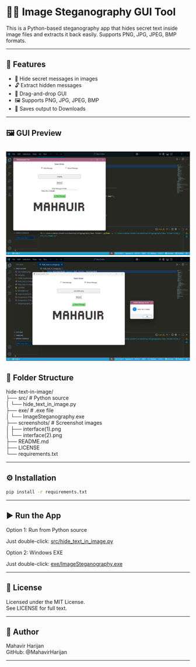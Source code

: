 # 🕵️‍♂️ Image Steganography GUI Tool

This is a Python-based steganography app that hides secret text inside image files and extracts it back easily. Supports PNG, JPG, JPEG, BMP formats.

---

## 🚀 Features

- 🔐 Hide secret messages in images
- 🔓 Extract hidden messages
- 🧰 Drag-and-drop GUI
- 🖼️ Supports PNG, JPG, JPEG, BMP
- 💾 Saves output to Downloads

---

## 🖼️ GUI Preview

![GUI Screenshot](screenshots/interface(1).png)
![GUI Screenshot](screenshots/interface(2).png)
---

## 📁 Folder Structure

hide-text-in-image/ \
├── src/ # Python source \
│ └── hide_text_in_image.py \
├── exe/ # .exe file \
│ └── ImageSteganography.exe \
├── screenshots/ # Screenshot images \
│ ├── interface(1).png \
│ └── interface(2).png \
├── README.md \
├── LICENSE \
└── requirements.txt

---

## ⚙️ Installation

```bash
pip install -r requirements.txt
```
---
## ▶️ Run the App
Option 1: Run from Python source

Just double-click:
[src/hide_text_in_image.py](src/hide_text_in_image.py)

Option 2: Windows EXE

Just double-click:
[exe/ImageSteganography.exe](exe/ImageSteganography.exe)

---

## 📄 License
Licensed under the MIT License.\
See LICENSE for full text.

---

## 👤 Author
Mahavir Harijan\
GitHub: @MahavirHarijan

---
